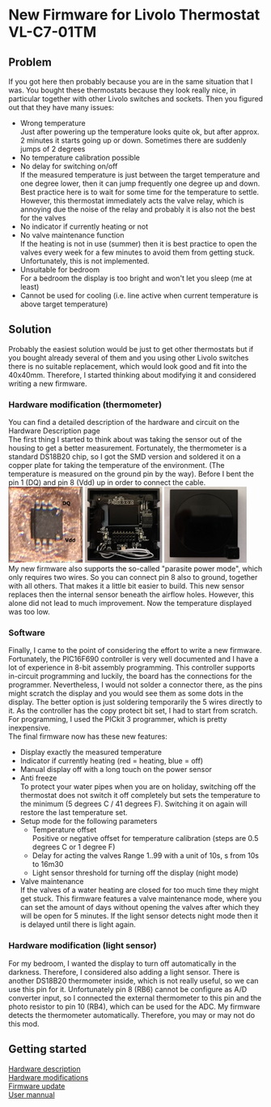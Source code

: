 # New Firmware for Livolo Thermostat VL-C7-01TM
## Problem
If you got here then probably because you are in the same situation that I was. You bought these thermostats because they look really nice, in particular together with other Livolo switches and sockets. Then you figured out that they have many issues:
* Wrong temperature  
Just after powering up the temperature looks quite ok, but after approx. 2 minutes it starts going up or down. Sometimes there are suddenly jumps of 2 degrees
* No temperature calibration possible
* No delay for switching on/off  
If the measured temperature is just between the target temperature and one degree lower, then it can jump frequently one degree up and down. Best practice here is to wait for some time for the temperature to settle. However, this thermostat immediately acts the valve relay, which is annoying due the noise of the relay and probably it is also not the best for the valves
* No indicator if currently heating or not
* No valve maintenance function  
If the heating is not in use (summer) then it is best practice to open the valves every week for a few minutes to avoid them from getting stuck. Unfortunately, this is not implemented.
* Unsuitable for bedroom  
For a bedroom the display is too bright and won't let you sleep (me at least)  
* Cannot be used for cooling (i.e. line active when current temperature is above target temperature)
## Solution
Probably the easiest solution would be just to get other thermostats but if you bought already several of them and you using other Livolo switches there is no suitable replacement, which would look good and fit into the 40x40mm. Therefore, I started thinking about modifying it and considered writing a new firmware.
### Hardware modification (thermometer)
You can find a detailed description of the hardware and circuit on the Hardware Description page  
The first thing I started to think about was taking the sensor out of the housing to get a better measurement. Fortunately, the thermometer is a standard DS18B20 chip, so I got the SMD version and soldered it on a copper plate for taking the temperature of the environment. (The temperature is measured on the ground pin by the way). Before I bent the pin 1 (DQ) and pin 8 (Vdd) up in order to connect the cable.  
<img src="doc/ds18b20_smd.jpg" height="150"> <img src="doc/mod_thermometer_small.jpg" height="150"> <img src="doc/mod_thermometer_front.jpg" height="150">  
My new firmware also supports the so-called "parasite power mode", which only requires two wires. So you can connect pin 8 also to ground, together with all others. That makes it a little bit easier to build.
This new sensor replaces then the internal sensor beneath the airflow holes. However, this alone did not lead to much improvement. Now the temperature displayed was too low.
### Software
Finally, I came to the point of considering the effort to write a new firmware. Fortunately, the PIC16F690 controller is very well documented and I have a lot of experience in 8-bit assembly programming. This controller supports in-circuit programming and luckily, the board has the connections for the programmer. Nevertheless, I would not solder a connector there, as the pins might scratch the display and you would see them as some dots in the display. The better option is just soldering temporarily the 5 wires directly to it. As the controller has the copy protect bit set, I had to start from scratch.
For programming, I used the PICkit 3 programmer, which is pretty inexpensive.  
The final firmware now has these new features:
* Display exactly the measured temperature
* Indicator if currently heating (red = heating, blue = off)
* Manual display off with a long touch on the power sensor
* Anti freeze  
To protect your water pipes when you are on holiday, switching off the thermostat does not switch it off completely but sets the temperature to the minimum (5 degrees C / 41 degrees F). Switching it on again will restore the last temperature set.
* Setup mode for the following parameters  
    * Temperature offset  
Positive or negative offset for temperature calibration (steps are 0.5 degrees C or 1 degree F)
    * Delay for acting the valves
Range 1..99 with a unit of 10s, s from 10s to 16m30
    * Light sensor threshold for turning off the display (night mode)
* Valve maintenance  
If the valves of a water heating are closed for too much time they might get stuck. This firmware features a valve maintenance mode, where you can set the amount of days without opening the valves after which they will be open for 5 minutes. If the light sensor detects night mode then it is delayed until there is light again.
### Hardware modification (light sensor)
For my bedroom, I wanted the display to turn off automatically in the darkness. Therefore, I considered also adding a light sensor. There is another DS18B20 thermometer inside, which is not really useful, so we can use this pin for it. Unfortunately pin 8 (RB6) cannot be configure as A/D converter input, so I connected the external thermometer to this pin and the photo resistor to pin 10 (RB4), which can be used for the ADC. My firmware detects the thermometer automatically. Therefore, you may or may not do this mod.

## Getting started
[Hardware description](doc/hardware.md)  
[Hardware modifications](doc/hardware_mod.md)  
[Firmware update](doc/programmer.md)  
[User mannual](doc/user_manual.md)


